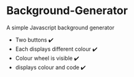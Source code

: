 # Background-Generator
A simple Javascript background generator
<ul> 
<li> Two buttons ✔️ </li>
  <li> Each displays different colour ✔️</li>
  <li> Colour wheel is visible  ✔️</li>
  <li> displays colour and code ✔️ </li>
  
